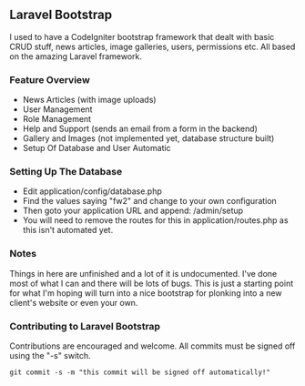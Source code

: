 ## Laravel Bootstrap

I used to have a CodeIgniter bootstrap framework that dealt with basic CRUD stuff, news articles, image galleries, users, permissions etc. All based on the amazing Laravel framework.

### Feature Overview

- News Articles (with image uploads)
- User Management
- Role Management
- Help and Support (sends an email from a form in the backend)
- Gallery and Images (not implemented yet, database structure built)
- Setup Of Database and User Automatic

### Setting Up The Database

- Edit application/config/database.php
- Find the values saying "fw2" and change to your own configuration
- Then goto your application URL and append: /admin/setup
- You will need to remove the routes for this in application/routes.php as this isn't automated yet.

### Notes

Things in here are unfinished and a lot of it is undocumented. I've done most of what I can and there will be lots of bugs. This is just a starting point for what I'm hoping will turn into a nice bootstrap for plonking into a new client's website or even your own.

### Contributing to Laravel Bootstrap

Contributions are encouraged and welcome. All commits must be signed off using the "-s" switch.

	git commit -s -m "this commit will be signed off automatically!"